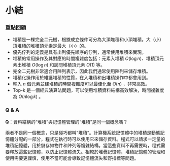 # 小結

### 重點回顧

- 堆積是一棵完全二元樹，根據成立條件可分為大頂堆積和小頂堆積。大（小）頂堆積的堆積頂元素是最大（小）的。
- 優先佇列的定義是具有出列優先順序的佇列，通常使用堆積來實現。
- 堆積的常用操作及其對應的時間複雜度包括：元素入堆積 $O(\log n)$、堆積頂元素出堆積 $O(\log n)$ 和訪問堆積頂元素 $O(1)$ 等。
- 完全二元樹非常適合用陣列表示，因此我們通常使用陣列來儲存堆積。
- 堆積化操作用於維護堆積的性質，在入堆積和出堆積操作中都會用到。
- 輸入 $n$ 個元素並建堆積的時間複雜度可以最佳化至 $O(n)$ ，非常高效。
- Top-k 是一個經典演算法問題，可以使用堆積資料結構高效解決，時間複雜度為 $O(n \log k)$ 。

### Q & A

**Q**：資料結構的“堆積”與記憶體管理的“堆積”是同一個概念嗎？

兩者不是同一個概念，只是碰巧都叫“堆積”。計算機系統記憶體中的堆積是動態記憶體分配的一部分，程式在執行時可以使用它來儲存資料。程式可以請求一定量的堆積記憶體，用於儲存如物件和陣列等複雜結構。當這些資料不再需要時，程式需要釋放這些記憶體，以防止記憶體流失。相較於堆疊記憶體，堆積記憶體的管理和使用需要更謹慎，使用不當可能會導致記憶體流失和野指標等問題。
